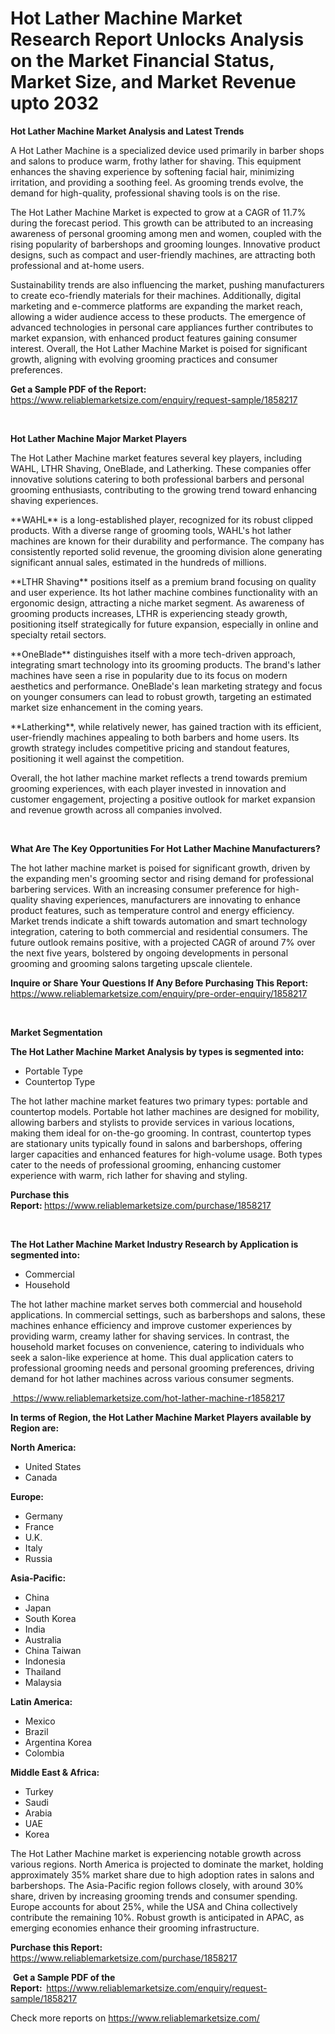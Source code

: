 <p><h1>Hot Lather Machine Market Research Report Unlocks Analysis on the Market Financial Status, Market Size, and Market Revenue upto 2032</h1></p><p><strong>Hot Lather Machine Market Analysis and Latest Trends</strong></p>
<p><p>A Hot Lather Machine is a specialized device used primarily in barber shops and salons to produce warm, frothy lather for shaving. This equipment enhances the shaving experience by softening facial hair, minimizing irritation, and providing a soothing feel. As grooming trends evolve, the demand for high-quality, professional shaving tools is on the rise.</p><p>The Hot Lather Machine Market is expected to grow at a CAGR of 11.7% during the forecast period. This growth can be attributed to an increasing awareness of personal grooming among men and women, coupled with the rising popularity of barbershops and grooming lounges. Innovative product designs, such as compact and user-friendly machines, are attracting both professional and at-home users. </p><p>Sustainability trends are also influencing the market, pushing manufacturers to create eco-friendly materials for their machines. Additionally, digital marketing and e-commerce platforms are expanding the market reach, allowing a wider audience access to these products. The emergence of advanced technologies in personal care appliances further contributes to market expansion, with enhanced product features gaining consumer interest. Overall, the Hot Lather Machine Market is poised for significant growth, aligning with evolving grooming practices and consumer preferences.</p></p>
<p><strong>Get a Sample PDF of the Report:&nbsp;</strong> <a href="https://www.reliablemarketsize.com/enquiry/request-sample/1858217?utm_campaign=2307&utm_medium=2&utm_source=Github&utm_content=ia&utm_term=05032025&utm_id=hot-lather-machine">https://www.reliablemarketsize.com/enquiry/request-sample/1858217</a></p>
<p>&nbsp;</p>
<p><strong>Hot Lather Machine Major Market Players</strong></p>
<p><p>The Hot Lather Machine market features several key players, including WAHL, LTHR Shaving, OneBlade, and Latherking. These companies offer innovative solutions catering to both professional barbers and personal grooming enthusiasts, contributing to the growing trend toward enhancing shaving experiences.</p><p>**WAHL** is a long-established player, recognized for its robust clipped products. With a diverse range of grooming tools, WAHL's hot lather machines are known for their durability and performance. The company has consistently reported solid revenue, the grooming division alone generating significant annual sales, estimated in the hundreds of millions.</p><p>**LTHR Shaving** positions itself as a premium brand focusing on quality and user experience. Its hot lather machine combines functionality with an ergonomic design, attracting a niche market segment. As awareness of grooming products increases, LTHR is experiencing steady growth, positioning itself strategically for future expansion, especially in online and specialty retail sectors.</p><p>**OneBlade** distinguishes itself with a more tech-driven approach, integrating smart technology into its grooming products. The brand's lather machines have seen a rise in popularity due to its focus on modern aesthetics and performance. OneBlade's lean marketing strategy and focus on younger consumers can lead to robust growth, targeting an estimated market size enhancement in the coming years.</p><p>**Latherking**, while relatively newer, has gained traction with its efficient, user-friendly machines appealing to both barbers and home users. Its growth strategy includes competitive pricing and standout features, positioning it well against the competition.</p><p>Overall, the hot lather machine market reflects a trend towards premium grooming experiences, with each player invested in innovation and customer engagement, projecting a positive outlook for market expansion and revenue growth across all companies involved.</p></p>
<p>&nbsp;</p>
<p><strong>What Are The Key Opportunities For Hot Lather Machine Manufacturers?</strong></p>
<p><p>The hot lather machine market is poised for significant growth, driven by the expanding men's grooming sector and rising demand for professional barbering services. With an increasing consumer preference for high-quality shaving experiences, manufacturers are innovating to enhance product features, such as temperature control and energy efficiency. Market trends indicate a shift towards automation and smart technology integration, catering to both commercial and residential consumers. The future outlook remains positive, with a projected CAGR of around 7% over the next five years, bolstered by ongoing developments in personal grooming and grooming salons targeting upscale clientele.</p></p>
<p><strong>Inquire or Share Your Questions If Any Before Purchasing This Report:</strong> <a href="https://www.reliablemarketsize.com/enquiry/pre-order-enquiry/1858217?utm_campaign=2307&utm_medium=2&utm_source=Github&utm_content=ia&utm_term=05032025&utm_id=hot-lather-machine">https://www.reliablemarketsize.com/enquiry/pre-order-enquiry/1858217</a></p>
<p>&nbsp;</p>
<p><strong>Market Segmentation</strong></p>
<p><strong>The Hot Lather Machine Market Analysis by types is segmented into:</strong></p>
<p><ul><li>Portable Type</li><li>Countertop Type</li></ul></p>
<p><p>The hot lather machine market features two primary types: portable and countertop models. Portable hot lather machines are designed for mobility, allowing barbers and stylists to provide services in various locations, making them ideal for on-the-go grooming. In contrast, countertop types are stationary units typically found in salons and barbershops, offering larger capacities and enhanced features for high-volume usage. Both types cater to the needs of professional grooming, enhancing customer experience with warm, rich lather for shaving and styling.</p></p>
<p><strong>Purchase this Report:&nbsp;</strong><a href="https://www.reliablemarketsize.com/purchase/1858217?utm_campaign=2307&utm_medium=2&utm_source=Github&utm_content=ia&utm_term=05032025&utm_id=hot-lather-machine">https://www.reliablemarketsize.com/purchase/1858217</a></p>
<p>&nbsp;</p>
<p><strong>The Hot Lather Machine Market Industry Research by Application is segmented into:</strong></p>
<p><ul><li>Commercial</li><li>Household</li></ul></p>
<p><p>The hot lather machine market serves both commercial and household applications. In commercial settings, such as barbershops and salons, these machines enhance efficiency and improve customer experiences by providing warm, creamy lather for shaving services. In contrast, the household market focuses on convenience, catering to individuals who seek a salon-like experience at home. This dual application caters to professional grooming needs and personal grooming preferences, driving demand for hot lather machines across various consumer segments.</p></p>
<p><a href="https://www.reliablemarketsize.com/hot-lather-machine-r1858217?utm_campaign=2307&utm_medium=2&utm_source=Github&utm_content=ia&utm_term=05032025&utm_id=hot-lather-machine">&nbsp;https://www.reliablemarketsize.com/hot-lather-machine-r1858217</a></p>
<p><strong>In terms of Region, the Hot Lather Machine Market Players available by Region are:</strong></p>
<p>
    <p> <strong> North America: </strong>
        <ul>
            <li>United States</li>
            <li>Canada</li>
        </ul>
        </p> 
    <p> <strong> Europe: </strong>
        <ul>
            <li>Germany</li>
            <li>France</li>
            <li>U.K.</li>
            <li>Italy</li>
            <li>Russia</li>
        </ul>
        </p> 
    <p> <strong> Asia-Pacific: </strong>
        <ul>
            <li>China</li>
            <li>Japan</li>
            <li>South Korea</li>
            <li>India</li>
            <li>Australia</li>
            <li>China Taiwan</li>
            <li>Indonesia</li>
            <li>Thailand</li>
            <li>Malaysia</li>
        </ul>
        </p> 
    <p> <strong> Latin America: </strong>
        <ul>
            <li>Mexico</li>
            <li>Brazil</li>
            <li>Argentina Korea</li>
            <li>Colombia</li>
        </ul>
        </p> 
    <p> <strong> Middle East & Africa: </strong>
        <ul>
            <li>Turkey</li>
            <li>Saudi</li>
            <li>Arabia</li>
            <li>UAE</li>
            <li>Korea</li>
        </ul>
    </p>
    </p>
<p><p>The Hot Lather Machine market is experiencing notable growth across various regions. North America is projected to dominate the market, holding approximately 35% market share due to high adoption rates in salons and barbershops. The Asia-Pacific region follows closely, with around 30% share, driven by increasing grooming trends and consumer spending. Europe accounts for about 25%, while the USA and China collectively contribute the remaining 10%. Robust growth is anticipated in APAC, as emerging economies enhance their grooming infrastructure.</p></p>
<p><strong>Purchase this Report: </strong><a href="https://www.reliablemarketsize.com/purchase/1858217?utm_campaign=2307&utm_medium=2&utm_source=Github&utm_content=ia&utm_term=05032025&utm_id=hot-lather-machine">https://www.reliablemarketsize.com/purchase/1858217</a></p>
<p>&nbsp;<strong>Get a Sample PDF of the Report:&nbsp;&nbsp;</strong><a href="https://www.reliablemarketsize.com/enquiry/request-sample/1858217?utm_campaign=2307&utm_medium=2&utm_source=Github&utm_content=ia&utm_term=05032025&utm_id=hot-lather-machine">https://www.reliablemarketsize.com/enquiry/request-sample/1858217</a></p>
<p><strong></strong></p>
<p>Check more reports on <a href="https://www.reliablemarketsize.com/?utm_campaign=2307&utm_medium=2&utm_source=Github&utm_content=ia&utm_term=05032025&utm_id=hot-lather-machine">https://www.reliablemarketsize.com/</a></p>